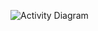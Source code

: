 ![Activity Diagram](https://user-images.githubusercontent.com/39006577/115014689-4b618300-9ed0-11eb-815e-4f4b9e277cdb.png)


